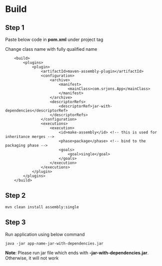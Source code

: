 # Build

## Step 1

Paste below code in **pom.xml** under project tag 

Change class name with fully qualified name
```
    <build>
        <plugins>
            <plugin>
                <artifactId>maven-assembly-plugin</artifactId>
                <configuration>
                    <archive>
                        <manifest>
                            <mainClass>com.srjons.App</mainClass>
                        </manifest>
                    </archive>
                    <descriptorRefs>
                        <descriptorRef>jar-with-dependencies</descriptorRef>
                    </descriptorRefs>
                </configuration>
                <executions>
                    <execution>
                        <id>make-assembly</id> <!-- this is used for inheritance merges -->
                        <phase>package</phase> <!-- bind to the packaging phase -->
                        <goals>
                            <goal>single</goal>
                        </goals>
                    </execution>
                </executions>
            </plugin>
        </plugins>
    </build>

```

## Step 2

```agsl
mvn clean install assembly:single
```

## Step 3 

Run application using below command

```agsl
java -jar app-name-jar-with-dependencies.jar
```

**Note**: Please run jar file which ends with **-jar-with-dependencies.jar**. Otherwise, it will not work
